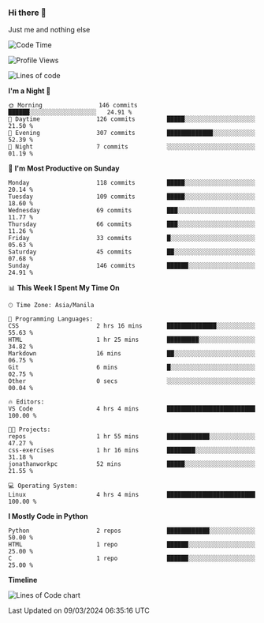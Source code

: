 ### Hi there 👋

Just me and nothing else


<!--START_SECTION:waka-->
![Code Time](http://img.shields.io/badge/Code%20Time-119%20hrs%2048%20mins-blue)

![Profile Views](http://img.shields.io/badge/Profile%20Views-62-blue)

![Lines of code](https://img.shields.io/badge/From%20Hello%20World%20I%27ve%20Written-1.3%20million%20lines%20of%20code-blue)

**I'm a Night 🦉** 

```text
🌞 Morning                146 commits         ██████░░░░░░░░░░░░░░░░░░░   24.91 % 
🌆 Daytime                126 commits         █████░░░░░░░░░░░░░░░░░░░░   21.50 % 
🌃 Evening                307 commits         █████████████░░░░░░░░░░░░   52.39 % 
🌙 Night                  7 commits           ░░░░░░░░░░░░░░░░░░░░░░░░░   01.19 % 
```
📅 **I'm Most Productive on Sunday** 

```text
Monday                   118 commits         █████░░░░░░░░░░░░░░░░░░░░   20.14 % 
Tuesday                  109 commits         █████░░░░░░░░░░░░░░░░░░░░   18.60 % 
Wednesday                69 commits          ███░░░░░░░░░░░░░░░░░░░░░░   11.77 % 
Thursday                 66 commits          ███░░░░░░░░░░░░░░░░░░░░░░   11.26 % 
Friday                   33 commits          █░░░░░░░░░░░░░░░░░░░░░░░░   05.63 % 
Saturday                 45 commits          ██░░░░░░░░░░░░░░░░░░░░░░░   07.68 % 
Sunday                   146 commits         ██████░░░░░░░░░░░░░░░░░░░   24.91 % 
```


📊 **This Week I Spent My Time On** 

```text
🕑︎ Time Zone: Asia/Manila

💬 Programming Languages: 
CSS                      2 hrs 16 mins       ██████████████░░░░░░░░░░░   55.63 % 
HTML                     1 hr 25 mins        █████████░░░░░░░░░░░░░░░░   34.82 % 
Markdown                 16 mins             ██░░░░░░░░░░░░░░░░░░░░░░░   06.75 % 
Git                      6 mins              █░░░░░░░░░░░░░░░░░░░░░░░░   02.75 % 
Other                    0 secs              ░░░░░░░░░░░░░░░░░░░░░░░░░   00.04 % 

🔥 Editors: 
VS Code                  4 hrs 4 mins        █████████████████████████   100.00 % 

🐱‍💻 Projects: 
repos                    1 hr 55 mins        ████████████░░░░░░░░░░░░░   47.27 % 
css-exercises            1 hr 16 mins        ████████░░░░░░░░░░░░░░░░░   31.18 % 
jonathanworkpc           52 mins             █████░░░░░░░░░░░░░░░░░░░░   21.55 % 

💻 Operating System: 
Linux                    4 hrs 4 mins        █████████████████████████   100.00 % 
```

**I Mostly Code in Python** 

```text
Python                   2 repos             ████████████░░░░░░░░░░░░░   50.00 % 
HTML                     1 repo              ██████░░░░░░░░░░░░░░░░░░░   25.00 % 
C                        1 repo              ██████░░░░░░░░░░░░░░░░░░░   25.00 % 
```



**Timeline**

![Lines of Code chart](https://raw.githubusercontent.com/mauring55/mauring55/main/assets/bar_graph.png)


 Last Updated on 09/03/2024 06:35:16 UTC
<!--END_SECTION:waka-->
